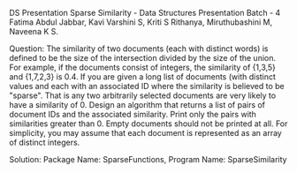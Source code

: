 DS Presentation
Sparse Similarity - Data Structures Presentation
Batch - 4
  Fatima Abdul Jabbar,
  Kavi Varshini S,
  Kriti S Rithanya,
  Miruthubashini M,
  Naveena K S.
  
Question:
     The similarity of two documents (each with distinct words) is defined to be the size of the intersection divided by the size of the union. 
     For example, if the documents consist of integers, the similarity of {1,3,5} and {1,7,2,3} is 0.4.
     If you are given a long list of documents (with distinct values and each with an associated ID where the similarity is believed to be "sparse". 
     That is any two arbitrarily selected documents are very likely to have a similarity of 0. 
     Design an algorithm that returns a list of pairs of document IDs and the associated similarity. 
     Print only the pairs with similarities greater than 0. Empty documents should not be printed at all. 
     For simplicity, you may assume that each document is represented as an array of distinct integers.
     
Solution:
    Package Name: SparseFunctions,
    Program Name: SparseSimilarity


